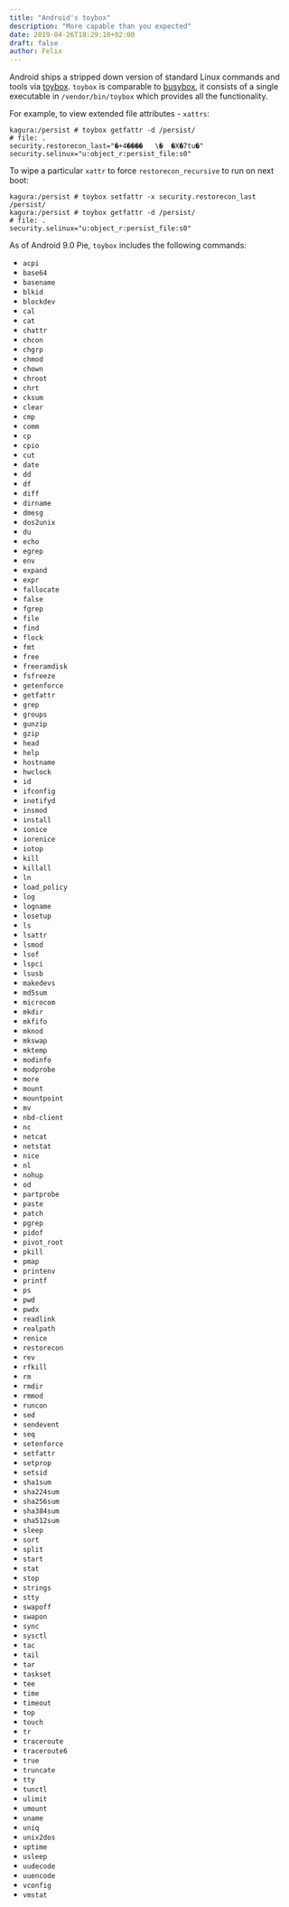 ```yaml
---
title: "Android's toybox"
description: "More capable than you expected"
date: 2019-04-26T18:29:10+02:00
draft: false
author: Felix
---
```


Android ships a stripped down version of standard Linux commands and tools via
[toybox][toybox]. `toybox` is comparable to [busybox][busybox-wiki], it consists
of a single executable in `/vendor/bin/toybox` which provides all the
functionality.

For example, to view extended file attributes - `xattrs`:
```
kagura:/persist # toybox getfattr -d /persist/
# file: .
security.restorecon_last="�+4����	\�	�X�7tu�"
security.selinux="u:object_r:persist_file:s0"
```

To wipe a particular `xattr` to force `restorecon_recursive` to run on next
boot:
```
kagura:/persist # toybox setfattr -x security.restorecon_last /persist/
kagura:/persist # toybox getfattr -d /persist/
# file: .
security.selinux="u:object_r:persist_file:s0"
```

As of Android 9.0 Pie, `toybox` includes the following commands:

- `acpi`
- `base64`
- `basename`
- `blkid`
- `blockdev`
- `cal`
- `cat`
- `chattr`
- `chcon`
- `chgrp`
- `chmod`
- `chown`
- `chroot`
- `chrt`
- `cksum`
- `clear`
- `cmp`
- `comm`
- `cp`
- `cpio`
- `cut`
- `date`
- `dd`
- `df`
- `diff`
- `dirname`
- `dmesg`
- `dos2unix`
- `du`
- `echo`
- `egrep`
- `env`
- `expand`
- `expr`
- `fallocate`
- `false`
- `fgrep`
- `file`
- `find`
- `flock`
- `fmt`
- `free`
- `freeramdisk`
- `fsfreeze`
- `getenforce`
- `getfattr`
- `grep`
- `groups`
- `gunzip`
- `gzip`
- `head`
- `help`
- `hostname`
- `hwclock`
- `id`
- `ifconfig`
- `inotifyd`
- `insmod`
- `install`
- `ionice`
- `iorenice`
- `iotop`
- `kill`
- `killall`
- `ln`
- `load_policy`
- `log`
- `logname`
- `losetup`
- `ls`
- `lsattr`
- `lsmod`
- `lsof`
- `lspci`
- `lsusb`
- `makedevs`
- `md5sum`
- `microcom`
- `mkdir`
- `mkfifo`
- `mknod`
- `mkswap`
- `mktemp`
- `modinfo`
- `modprobe`
- `more`
- `mount`
- `mountpoint`
- `mv`
- `nbd-client`
- `nc`
- `netcat`
- `netstat`
- `nice`
- `nl`
- `nohup`
- `od`
- `partprobe`
- `paste`
- `patch`
- `pgrep`
- `pidof`
- `pivot_root`
- `pkill`
- `pmap`
- `printenv`
- `printf`
- `ps`
- `pwd`
- `pwdx`
- `readlink`
- `realpath`
- `renice`
- `restorecon`
- `rev`
- `rfkill`
- `rm`
- `rmdir`
- `rmmod`
- `runcon`
- `sed`
- `sendevent`
- `seq`
- `setenforce`
- `setfattr`
- `setprop`
- `setsid`
- `sha1sum`
- `sha224sum`
- `sha256sum`
- `sha384sum`
- `sha512sum`
- `sleep`
- `sort`
- `split`
- `start`
- `stat`
- `stop`
- `strings`
- `stty`
- `swapoff`
- `swapon`
- `sync`
- `sysctl`
- `tac`
- `tail`
- `tar`
- `taskset`
- `tee`
- `time`
- `timeout`
- `top`
- `touch`
- `tr`
- `traceroute`
- `traceroute6`
- `true`
- `truncate`
- `tty`
- `tunctl`
- `ulimit`
- `umount`
- `uname`
- `uniq`
- `unix2dos`
- `uptime`
- `usleep`
- `uudecode`
- `uuencode`
- `vconfig`
- `vmstat`

[toybox]: https://android.googlesource.com/platform/external/toybox/
[busybox-wiki]: https://en.wikipedia.org/wiki/BusyBox
